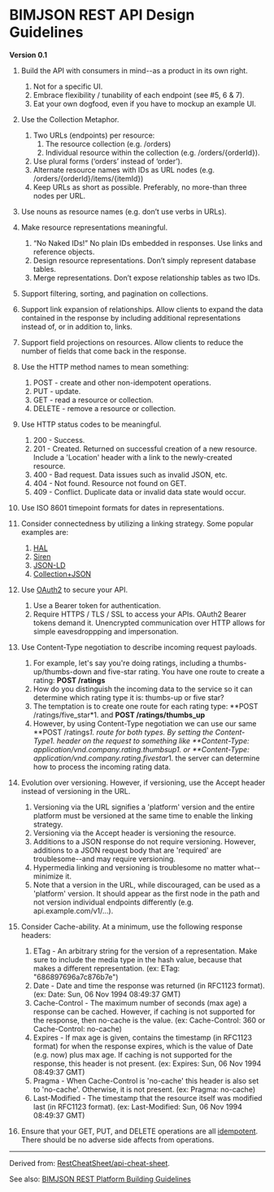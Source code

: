 # BIMJSON REST API Design Guidelines

**Version 0.1**

1. Build the API with consumers in mind--as a product in its own right.
    1. Not for a specific UI.
    1. Embrace flexibility / tunability of each endpoint (see #5, 6 & 7).
    1. Eat your own dogfood, even if you have to mockup an example UI.

1. Use the Collection Metaphor.
    1. Two URLs (endpoints) per resource:
        1. The resource collection (e.g. /orders)
        1. Individual resource within the collection (e.g. /orders/{orderId}).
    1. Use plural forms (‘orders’ instead of ‘order’).
    1. Alternate resource names with IDs as URL nodes (e.g. /orders/{orderId}/items/{itemId})
    1. Keep URLs as short as possible. Preferably, no more-than three nodes per URL.

1. Use nouns as resource names (e.g. don’t use verbs in URLs).

1. Make resource representations meaningful.
    1. “No Naked IDs!” No plain IDs embedded in responses. Use links and reference objects.
    1. Design resource representations. Don’t simply represent database tables.
    1. Merge representations. Don’t expose relationship tables as two IDs.

1. Support filtering, sorting, and pagination on collections.

1. Support link expansion of relationships. Allow clients to expand the data contained in the response by including additional representations instead of, or in addition to, links.

1. Support field projections on resources. Allow clients to reduce the number of fields that come back in the response.

1. Use the HTTP method names to mean something:
    1. POST - create and other non-idempotent operations.
    1. PUT - update.
    1. GET - read a resource or collection.
    1. DELETE - remove a resource or collection.

1. Use HTTP status codes to be meaningful.
    1. 200 - Success.
    1. 201 - Created. Returned on successful creation of a new resource. Include a 'Location' header with a link to the newly-created resource.
    1. 400 - Bad request. Data issues such as invalid JSON, etc.
    1. 404 - Not found. Resource not found on GET.
    1. 409 - Conflict. Duplicate data or invalid data state would occur.

1. Use ISO 8601 timepoint formats for dates in representations.

1. Consider connectedness by utilizing a linking strategy. Some popular examples are:
    1. [HAL](http://stateless.co/hal_specification.html)
    1. [Siren](https://github.com/kevinswiber/siren)
    1. [JSON-LD](http://json-ld.org/)
    1. [Collection+JSON](http://amundsen.com/media-types/collection/)

1. Use [OAuth2](http://oauth.net/2/) to secure your API.
    1. Use a Bearer token for authentication.
    1. Require HTTPS / TLS / SSL to access your APIs. OAuth2 Bearer tokens demand it. Unencrypted communication over HTTP allows for simple eavesdroppping and impersonation.

1. Use Content-Type negotiation to describe incoming request payloads.
    1. For example, let's say you're doing ratings, including a thumbs-up/thumbs-down and five-star rating. You have one route to create a rating: **POST /ratings**
    1. How do you distinguish the incoming data to the service so it can determine which rating type it is: thumbs-up or five star?
    1. The temptation is to create one route for each rating type: **POST /ratings/five_star*1. and **POST /ratings/thumbs_up**
    1. However, by using Content-Type negotiation we can use our same **POST /ratings*1. route for both types. By setting the *Content-Type1. header on the request to something like **Content-Type: application/vnd.company.rating.thumbsup*1. or **Content-Type: application/vnd.company.rating.fivestar*1. the server can determine how to process the incoming rating data.

1. Evolution over versioning. However, if versioning, use the Accept header instead of versioning in the URL.
    1. Versioning via the URL signifies a 'platform' version and the entire platform must be versioned at the same time to enable the linking strategy.
    1. Versioning via the Accept header is versioning the resource.
    1. Additions to a JSON response do not require versioning. However, additions to a JSON request body that are 'required' are troublesome--and may require versioning.
    1. Hypermedia linking and versioning is troublesome no matter what--minimize it.
    1. Note that a version in the URL, while discouraged, can be used as a 'platform' version. It should appear as the first node in the path and not version individual endpoints differently (e.g. api.example.com/v1/...).

1. Consider Cache-ability. At a minimum, use the following response headers:
    1. ETag - An arbitrary string for the version of a representation. Make sure to include the media type in the hash value, because that makes a different representation. (ex: ETag: "686897696a7c876b7e")
    1. Date - Date and time the response was returned (in RFC1123 format). (ex: Date: Sun, 06 Nov 1994 08:49:37 GMT)
    1. Cache-Control - The maximum number of seconds (max age) a response can be cached. However, if caching is not supported for the response, then no-cache is the value. (ex: Cache-Control: 360 or Cache-Control: no-cache)
    1. Expires - If max age is given, contains the timestamp (in RFC1123 format) for when the response expires, which is the value of Date (e.g. now) plus max age. If caching is not supported for the response, this header is not present. (ex: Expires: Sun, 06 Nov 1994 08:49:37 GMT)
    1. Pragma - When Cache-Control is 'no-cache' this header is also set to 'no-cache'. Otherwise, it is not present. (ex: Pragma: no-cache)
    1. Last-Modified - The timestamp that the resource itself was modified last (in RFC1123 format). (ex: Last-Modified: Sun, 06 Nov 1994 08:49:37 GMT)

1. Ensure that your GET, PUT, and DELETE operations are all [idempotent](http://www.restapitutorial.com/lessons/idempotency.html).  There should be no adverse side affects from operations.
____

Derived from: [RestCheatSheet/api-cheat-sheet](https://github.com/RestCheatSheet/api-cheat-sheet#api-design-cheat-sheet).

See also: [BIMJSON REST Platform Building Guidelines](https://github.com/vdubya/BIMJSON/blob/master/BIMJSON-REST-Platform-Guidelines.md)
